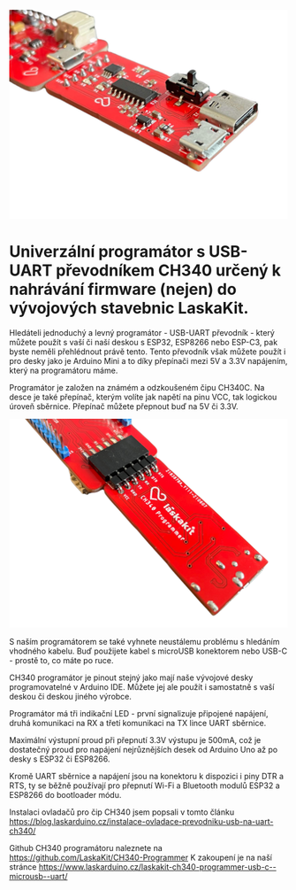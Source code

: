 ![CH340 programmer](https://github.com/LaskaKit/CH340-Programmer/blob/main/img/CH340_programmer1.jpg)

# Univerzální programátor s USB-UART převodníkem CH340 určený k nahrávání firmware (nejen) do vývojových stavebnic LaskaKit. 

Hledáteli jednoduchý a levný programátor - USB-UART převodník - který můžete použít s vaší či naší deskou s ESP32, ESP8266 nebo ESP-C3, pak byste neměli přehlédnout právě tento. Tento převodník však můžete použít i pro desky jako je Arduino Mini a to díky přepínači mezi 5V a 3.3V napájením, který na programátoru máme.

Programátor je založen na známém a odzkoušeném čipu CH340C. Na desce je také přepínač, kterým volíte jak napětí na pinu VCC, tak logickou úroveň sběrnice. Přepínač můžete přepnout buď na 5V či 3.3V. 

![CH340 programmer](https://github.com/LaskaKit/CH340-Programmer/blob/main/img/CH340_programmer2.jpg)

S naším programátorem se také vyhnete neustálemu problému s hledáním vhodného kabelu. Buď použijete kabel s microUSB konektorem nebo USB-C - prostě to, co máte po ruce.

CH340 programátor je pinout stejný jako mají naše vývojové desky programovatelné v Arduino IDE. Můžete jej ale použít i samostatně s vaší deskou či deskou jiného výrobce. 

Programátor má tři indikační LED - první signalizuje připojené napájení, druhá komunikaci na RX a třetí komunikaci na TX lince UART sběrnice. 

Maximální výstupní proud při přepnutí 3.3V výstupu je 500mA, což je dostatečný proud pro napájení nejrůznějších desek od Arduino Uno až po desky s ESP32 či ESP8266.

Kromě UART sběrnice a napájení jsou na konektoru k dispozici i piny DTR a RTS, ty se běžně používají pro přepnutí Wi-Fi a Bluetooth modulů ESP32 a ESP8266 do bootloader módu.

Instalaci ovladačů pro čip CH340 jsem popsali v tomto článku https://blog.laskarduino.cz/instalace-ovladace-prevodniku-usb-na-uart-ch340/ 

Github CH340 programátoru naleznete na https://github.com/LaskaKit/CH340-Programmer
K zakoupení je na naší stránce https://www.laskarduino.cz/laskakit-ch340-programmer-usb-c--microusb--uart/ 
